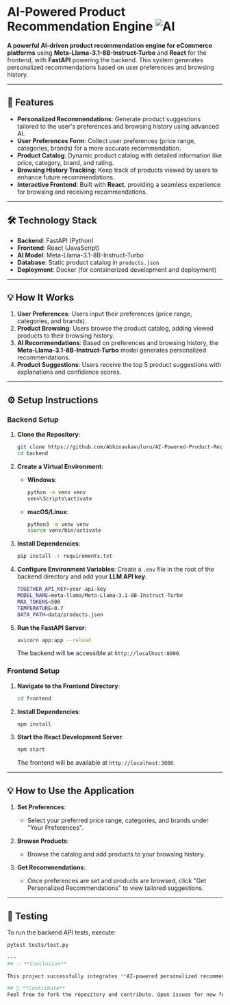 # **AI-Powered Product Recommendation Engine** ![AI](https://img.shields.io/badge/AI-Powered-blue?style=flat&logo=ai&logoColor=white)

**A powerful AI-driven product recommendation engine for eCommerce platforms** using **Meta-Llama-3.1-8B-Instruct-Turbo** and **React** for the frontend, with **FastAPI** powering the backend. This system generates personalized recommendations based on user preferences and browsing history.

---

## 🚀 **Features**

- **Personalized Recommendations**: Generate product suggestions tailored to the user's preferences and browsing history using advanced AI.
- **User Preferences Form**: Collect user preferences (price range, categories, brands) for a more accurate recommendation.
- **Product Catalog**: Dynamic product catalog with detailed information like price, category, brand, and rating.
- **Browsing History Tracking**: Keep track of products viewed by users to enhance future recommendations.
- **Interactive Frontend**: Built with **React**, providing a seamless experience for browsing and receiving recommendations.

---


## 🛠 **Technology Stack**

- **Backend**: FastAPI (Python)
- **Frontend**: React (JavaScript)
- **AI Model**: Meta-Llama-3.1-8B-Instruct-Turbo
- **Database**: Static product catalog in `products.json`
- **Deployment**: Docker (for containerized development and deployment)

---

## 💡 **How It Works**

1. **User Preferences**: Users input their preferences (price range, categories, and brands).
2. **Product Browsing**: Users browse the product catalog, adding viewed products to their browsing history.
3. **AI Recommendations**: Based on preferences and browsing history, the **Meta-Llama-3.1-8B-Instruct-Turbo** model generates personalized recommendations.
4. **Product Suggestions**: Users receive the top 5 product suggestions with explanations and confidence scores.

---

## ⚙️ **Setup Instructions**

### **Backend Setup**

1. **Clone the Repository**:
    ```bash
    git clone https://github.com/Abhinavkavuluru/AI-Powered-Product-Recommendation-Engine.git
    cd backend
    ```

2. **Create a Virtual Environment**:
    - **Windows**:
      ```bash
      python -m venv venv
      venv\Scripts\activate
      ```
    - **macOS/Linux**:
      ```bash
      python3 -m venv venv
      source venv/bin/activate
      ```

3. **Install Dependencies**:
    ```bash
    pip install -r requirements.txt
    ```

4. **Configure Environment Variables**:
    Create a `.env` file in the root of the backend directory and add your **LLM API key**:
    ```bash
    TOGETHER_API_KEY=your-api-key
    MODEL_NAME=meta-llama/Meta-Llama-3.1-8B-Instruct-Turbo
    MAX_TOKENS=500
    TEMPERATURE=0.7
    DATA_PATH=data/products.json
    ```

5. **Run the FastAPI Server**:
    ```bash
    uvicorn app:app --reload
    ```

   The backend will be accessible at `http://localhost:8000`.

### **Frontend Setup**

1. **Navigate to the Frontend Directory**:
    ```bash
    cd frontend
    ```

2. **Install Dependencies**:
    ```bash
    npm install
    ```

3. **Start the React Development Server**:
    ```bash
    npm start
    ```

   The frontend will be available at `http://localhost:3000`.

---

## 💡 **How to Use the Application**

1. **Set Preferences**: 
    - Select your preferred price range, categories, and brands under "Your Preferences".

2. **Browse Products**: 
    - Browse the catalog and add products to your browsing history.

3. **Get Recommendations**: 
    - Once preferences are set and products are browsed, click "Get Personalized Recommendations" to view tailored suggestions.

---

## 🧪 **Testing**

To run the backend API tests, execute:

```bash
pytest tests/test.py

---
## ✅ **Conclusion**

This project successfully integrates **AI-powered personalized recommendations** with a user-friendly React frontend. The use of **Meta-Llama-3.1-8B-Instruct-Turbo** provides an efficient solution for generating personalized product suggestions. Despite challenges in learning the technologies, the application is fully functional and deployable.

## 🤝 **Contribute**
Feel free to fork the repository and contribute. Open issues for new features or improvements!
